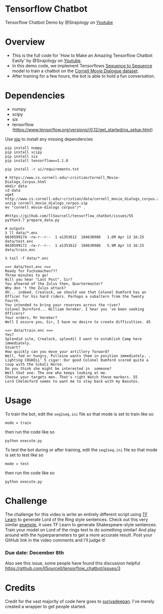 # Tensorflow Chatbot
Tensorflow Chatbot Demo by @Sirajology on [Youtube](https://youtu.be/SJDEOWLHYVo)

Overview
============
- This is the full code for 'How to Make an Amazing Tensorflow Chatbot Easily' by @Sirajology on [Youtube](https://youtu.be/SJDEOWLHYVo). 
- In this demo code, we implement Tensorflows [Sequence to Sequence](https://www.tensorflow.org/versions/r0.12/tutorials/seq2seq/index.html) model to train a chatbot on the [Cornell Movie Dialogue dataset](https://www.cs.cornell.edu/~cristian/Cornell_Movie-Dialogs_Corpus.html). 
- After training for a few hours, the bot is able to hold a fun conversation.


Dependencies
============
* numpy
* scipy 
* six
* tensorflow (https://www.tensorflow.org/versions/r0.12/get_started/os_setup.html)

Use [pip](https://pypi.python.org/pypi/pip) to install any missing dependencies

```
pip install numpy
pip install scipy
pip install six
pip install tensorflow==1.1.0

pip install -r ui/requirements.txt

# https://www.cs.cornell.edu/~cristian/Cornell_Movie-Dialogs_Corpus.html
mkdir data
cd data
wget http://www.cs.cornell.edu/~cristian/data/cornell_movie_dialogs_corpus.zip
unzip cornell_movie_dialogs_corpus.zip
mv "cornell movie-dialogs corpus"/* .

#https://github.com/llSourcell/tensorflow_chatbot/issues/55
python3.7 prepare_data.py

# outputs
λ ll data/*.enc
8630599174 -rw-r--r--  1 a1353612  184630988   1.6M Apr 13 16:25 data/test.enc
8630599172 -rw-r--r--  1 a1353612  184630988   5.9M Apr 13 16:25 data/train.enc

λ tail -f data/*.enc

==> data/test.enc <==
Ready for Fuchsmachen???
Three minutes to go!
Will you hear "Last Post", Sir?
You afeared of the Zulus then, Quartermaster?
Why don 't the Zulus attack?
Oh... indeed. Crealock, we should see that Colonel Dumford has an Officer for his hard riders. Perhaps a subaltern from the Twenty Fourth.
You intended to bring your reserves across the river?
Colonel Durnford... William Vereker. I hear you 've been seeking Officers?
Your orders, Mr Vereker?
Well I assure you, Sir, I have no desire to create difficulties. 45

==> data/train.enc <==
Yes?
Splendid site, Crealock, splendil I want to establish Camp here immediately.
Stuart?
How quickly can you move your artillery forward?
Well, fed or hungry, Pulleine wants them in position immediately. .
Lighting COGHILL' 5 cigar: Our good Colonel Dumford scored quite a coup with the Sikali Horse.
Do you think she might be interested in  someone?
Well that one. The one who keeps looking at me.
Choose your targets men. That's right Watch those markers. 55
Lord Chelmsford seems to want me to stay back with my Basutos.

```

Usage
===========

To train the bot, edit the `seq2seq.ini` file so that mode is set to train like so

`mode = train`

then run the code like so

```
python execute.py

```

To test the bot during or after training, edit the `seq2seq.ini` file so that mode is set to test like so

`mode = test`

then run the code like so

``python execute.py``


Challenge
===========

The challenge for this video is write an entirely different script using [TF Learn](http://tflearn.org/) to generate Lord of the Ring style sentences. Check out this very similar [example](https://github.com/tflearn/tflearn/blob/master/examples/nlp/lstm_generator_shakespeare.py), it uses TF Learn to generate Shakespeare-style sentences. Train your model on Lord of the rings text to do something similar! And play around with the hyperparameters to get a more accurate result. Post your GitHub link in the video comments and I'll judge it! 

### Due date: December 8th

Also see this issue, some people have found this discussion helpful
https://github.com/llSourcell/tensorflow_chatbot/issues/3

Credits
===========
Credit for the vast majority of code here goes to [suriyadeepan](https://github.com/suriyadeepan). I've merely created a wrapper to get people started. 
